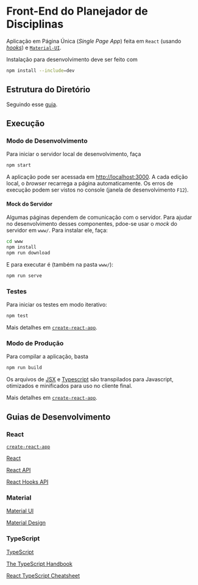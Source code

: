 # Front-End do Planejador de Disciplinas

Aplicação em Página Única (*Single Page App*) feita em `React`
(usando [*hooks*](https://reactjs.org/docs/hooks-intro.html]))
e [`Material-UI`](https://next.material-ui.com/).

Instalação para desenvolvimento deve ser feito com

```bash
npm install --include=dev
```

## Estrutura do Diretório

Seguindo esse [guia](https://www.taniarascia.com/react-architecture-directory-structure/).

## Execução

### Modo de Desenvolvimento

Para iniciar o servidor local de desenvolvimento, faça

```bash
npm start
```

A aplicação pode ser acessada em [http://localhost:3000](http://localhost:3000).
A cada edição local, o *browser* recarrega a página automaticamente. Os erros
de execução podem ser vistos no console (janela de desenvolvimento `F12`).

#### Mock do Servidor

Algumas páginas dependem de comunicação com o servidor. Para ajudar no
desenvolvimento desses componentes, pdoe-se usar o *mock* do servidor em
`www/`. Para instalar ele, faça:

```bash
cd www
npm install
npm run download
```

E para executar é (também na pasta `www/`):

```bash
npm run serve
```

### Testes

Para iniciar os testes em modo iterativo:

```bash
npm test
```

Mais detalhes em [`create-react-app`](https://facebook.github.io/create-react-app/docs/running-tests).

### Modo de Produção

Para compilar a aplicação, basta

```bash
npm run build
```

Os arquivos de [JSX](https://reactjs.org/docs/introducing-jsx.html) e
[Typescript](https://www.typescriptlang.org/docs/) são transpilados para Javascript,
otimizados e minificados para uso no cliente final.

Mais detalhes em [`create-react-app`](https://facebook.github.io/create-react-app/docs/deployment).

## Guias de Desenvolvimento

### React

[`create-react-app`](https://facebook.github.io/create-react-app/docs/getting-started)

[React](https://reactjs.org)

[React API](https://reactjs.org/docs/react-api.html)

[React Hooks API](https://reactjs.org/docs/hooks-reference.html)

### Material

[Material UI](https://next.material-ui.com)

[Material Design](https://material.io)

### TypeScript

[TypeScript](https://www.typescriptlang.org/docs/handbook/typescript-from-scratch.html)

[The TypeScript Handbook](https://www.typescriptlang.org/docs/handbook/intro.html)

[React TypeScript Cheatsheet](https://react-typescript-cheatsheet.netlify.app)

